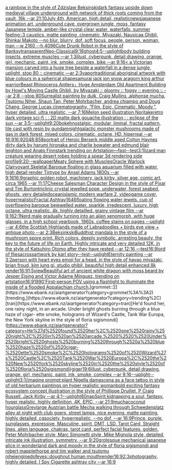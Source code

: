 [a rainbow in the style of Zdzislaw Beksinski](https://www.ebank.nz/aiartgenerator?category=a%2520rainbow%2520in%2520the%2520style%2520of%2520Zdzislaw%2520Beksinski)[dark fantasy upside down medieval village underground with network of thick roots coming from the vault, 16k --ar 21:10](https://www.ebank.nz/aiartgenerator?category=dark%2520fantasy%2520upside%2520down%2520medieval%2520village%2520underground%2520with%2520network%2520of%2520thick%2520roots%2520coming%2520from%2520the%2520vault%2C%252016k%2520--ar%252021%3A10)[July 4th, American, high detail, realistic](https://www.ebank.nz/aiartgenerator?category=July%25204th%2C%2520American%2C%2520high%2520detail%2C%2520realistic)[news](https://www.ebank.nz/aiartgenerator?category=news)[japanese animation art, underground cave, overgrown jungle, moss, fantasy Japanese temple, amber-like crystal clear water, waterfalls, summer feeling::3 caustics, matte painting, cinematic, Miyazaki, Nausicaa Ghibli, Shinkai Makoto --no blur, blurry, dof, soft focus, people, person, woman, man --w 2160  --h 4096](https://www.ebank.nz/aiartgenerator?category=japanese%2520animation%2520art%2C%2520underground%2520cave%2C%2520overgrown%2520jungle%2C%2520moss%2C%2520fantasy%2520Japanese%2520temple%2C%2520amber-like%2520crystal%2520clear%2520water%2C%2520waterfalls%2C%2520summer%2520feeling%3A%3A3%2520caustics%2C%2520matte%2520painting%2C%2520cinematic%2C%2520Miyazaki%2C%2520Nausicaa%2520Ghibli%2C%2520Shinkai%2520Makoto%2520--no%2520blur%2C%2520blurry%2C%2520dof%2C%2520soft%2520focus%2C%2520people%2C%2520person%2C%2520woman%2C%2520man%2520--w%25202160%2520%2520--h%25204096)[Cute Drunk Robot in the style of Banksy](https://www.ebank.nz/aiartgenerator?category=Cute%2520Drunk%2520Robot%2520in%2520the%2520style%2520of%2520Banksy)[transparent](https://www.ebank.nz/aiartgenerator?category=transparent)[Neo-Classical](https://www.ebank.nz/aiartgenerator?category=Neo-Classical)[9:16](https://www.ebank.nz/aiartgenerator?category=9%3A16)[ghost](https://www.ebank.nz/aiartgenerator?category=ghost)[4:5](https://www.ebank.nz/aiartgenerator?category=4%3A5)[--uplight](https://www.ebank.nz/aiartgenerator?category=--uplight)[body building insects, extreme muscles —ar 1:3](https://www.ebank.nz/aiartgenerator?category=body%2520building%2520insects%2C%2520extreme%2520muscles%2520%E2%80%94ar%25201%3A3)[illust, cyberpunk, detail drawing, orange, girl, mechanic, paint, ink, smoke, complex, bike --ar 9:16](https://www.ebank.nz/aiartgenerator?category=illust%2C%2520cyberpunk%2C%2520detail%2520drawing%2C%2520orange%2C%2520girl%2C%2520mechanic%2C%2520paint%2C%2520ink%2C%2520smoke%2C%2520complex%2C%2520bike%2520--ar%25209%3A16)[< a Victorian mansion carved into a huge tree beside a waterfall in a dense jungle, uplight, stop 80 :: cinematic —ar 2:3](https://www.ebank.nz/aiartgenerator?category=%3C%2520a%2520Victorian%2520mansion%2520carved%2520into%2520a%2520huge%2520tree%2520beside%2520a%2520waterfall%2520in%2520a%2520dense%2520jungle%2C%2520uplight%2C%2520stop%252080%2520%3A%3A%2520cinematic%2520%E2%80%94ar%25202%3A3)[vapor](https://www.ebank.nz/aiartgenerator?category=vapor)[traditional aboriginal artwork with blue colours in a spherical shape](https://www.ebank.nz/aiartgenerator?category=traditional%2520aboriginal%2520artwork%2520with%2520blue%2520colours%2520in%2520a%2520spherical%2520shape)[samurai jack jon snow aragorn king arthur warrior](https://www.ebank.nz/aiartgenerator?category=samurai%2520jack%2520jon%2520snow%2520aragorn%2520king%2520arthur%2520warrior)[Beast,Rhinoceros,Antlers」](https://www.ebank.nz/aiartgenerator?category=Beast%2CRhinoceros%2CAntlers%E3%80%8D)[Huge Amsterdam Old Apartment Building by Howl's Moving Castle Ghibli, by Miyazaki :: gloomy :: foggy :: evening :: --ar 2:8 --stop 80](https://www.ebank.nz/aiartgenerator?category=Huge%2520Amsterdam%2520Old%2520Apartment%2520Building%2520by%2520Howl%27s%2520Moving%2520Castle%2520Ghibli%2C%2520by%2520Miyazaki%2520%3A%3A%2520gloomy%2520%3A%3A%2520foggy%2520%3A%3A%2520evening%2520%3A%3A%2520--ar%25202%3A8%2520--stop%252080)[Surrealist painting by dulk, Craig Mullins ,alphonse mucha, Tsutomu Nihei, Shaun Tan, Peter Mohrbacher, andrea chiampo and Doug Chang, George Lucas cinematography, “Film, Epic, Cinematic, Moody,”, hyper detailed, ultra realistic, --ar 7:16](https://www.ebank.nz/aiartgenerator?category=Surrealist%2520painting%2520by%2520dulk%2C%2520Craig%2520Mullins%2520%2Calphonse%2520mucha%2C%2520Tsutomu%2520Nihei%2C%2520Shaun%2520Tan%2C%2520Peter%2520Mohrbacher%2C%2520andrea%2520chiampo%2520and%2520Doug%2520Chang%2C%2520George%2520Lucas%2520cinematography%2C%2520%E2%80%9CFilm%2C%2520Epic%2C%2520Cinematic%2C%2520Moody%2C%E2%80%9D%2C%2520hyper%2520detailed%2C%2520ultra%2520realistic%2C%2520--ar%25207%3A16)[Melon seed illustration Noritake](https://www.ebank.nz/aiartgenerator?category=Melon%2520seed%2520illustration%2520Noritake)[retro dark vintage sci-fi : : 2D matte dark gouache illustration : : eclipse of the sun --ar 3:5](https://www.ebank.nz/aiartgenerator?category=retro%2520dark%2520vintage%2520sci-fi%2520%3A%2520%3A%25202D%2520matte%2520dark%2520gouache%2520illustration%2520%3A%2520%3A%2520eclipse%2520of%2520the%2520sun%2520--ar%25203%3A5)[--uplight](https://www.ebank.nz/aiartgenerator?category=--uplight)[9:20](https://www.ebank.nz/aiartgenerator?category=9%3A20)[bokeh](https://www.ebank.nz/aiartgenerator?category=bokeh)[nostalgic, modular, liminal, fractal pattern, tile cast with resin by gundam](https://www.ebank.nz/aiartgenerator?category=nostalgic%2C%2520modular%2C%2520liminal%2C%2520fractal%2520pattern%2C%2520tile%2520cast%2520with%2520resin%2520by%2520gundam)[night](https://www.ebank.nz/aiartgenerator?category=night)[galactic monster mushrooms made of gas in dark forest, mixed colors, cinematic, octane, HD, hiperreal --ar 16:9](https://www.ebank.nz/aiartgenerator?category=galactic%2520monster%2520mushrooms%2520made%2520of%2520gas%2520in%2520dark%2520forest%2C%2520mixed%2520colors%2C%2520cinematic%2C%2520octane%2C%2520HD%2C%2520hiperreal%2520--ar%252016%3A9)[16:9](https://www.ebank.nz/aiartgenerator?category=16%3A9)[2048:858](https://www.ebank.nz/aiartgenerator?category=2048%3A858)[portrait of Heroic Berserk middle aged Colton Haynes dirty dark by harumi hironaka and charlie bowater and edmund blair leighton and Anato Finnstark trending on Artstation](https://www.ebank.nz/aiartgenerator?category=portrait%2520of%2520Heroic%2520Berserk%2520middle%2520aged%2520Colton%2520Haynes%2520dirty%2520dark%2520by%2520harumi%2520hironaka%2520and%2520charlie%2520bowater%2520and%2520edmund%2520blair%2520leighton%2520and%2520Anato%2520Finnstark%2520trending%2520on%2520Artstation)[—fast](https://www.ebank.nz/aiartgenerator?category=%E2%80%94fast)[--test](https://www.ebank.nz/aiartgenerator?category=--test)[3:1](https://www.ebank.nz/aiartgenerator?category=3%3A1)[lizard man creature wearing desert robes holding a spear 3d rendering side profile](https://www.ebank.nz/aiartgenerator?category=lizard%2520man%2520creature%2520wearing%2520desert%2520robes%2520holding%2520a%2520spear%25203d%2520rendering%2520side%2520profile)[9:20](https://www.ebank.nz/aiartgenerator?category=9%3A20)[--wallpaper](https://www.ebank.nz/aiartgenerator?category=--wallpaper)[Meaty Sphere with Muscles](https://www.ebank.nz/aiartgenerator?category=Meaty%2520Sphere%2520with%2520Muscles)[Oracle Warlock Clairvoyant Skeletal Baroque floating in glass aquarium filled with water, high detail render Tintype by Ansel Adams 1800s --ar 9:16](https://www.ebank.nz/aiartgenerator?category=Oracle%2520Warlock%2520Clairvoyant%2520Skeletal%2520Baroque%2520floating%2520in%2520glass%2520aquarium%2520filled%2520with%2520water%2C%2520high%2520detail%2520render%2520Tintype%2520by%2520Ansel%2520Adams%25201800s%2520--ar%25209%3A16)[16:9](https://www.ebank.nz/aiartgenerator?category=16%3A9)[graphic,](https://www.ebank.nz/aiartgenerator?category=graphic%2C)[golden robot, machinery, jack kirby, silver age, comic art, circa 1965 --ar 11:17](https://www.ebank.nz/aiartgenerator?category=golden%2520robot%2C%2520machinery%2C%2520jack%2520kirby%2C%2520silver%2520age%2C%2520comic%2520art%2C%2520circa%25201965%2520--ar%252011%3A17)[Cheese Salesman Character Design in the style of Pixar and Tim Burton](https://www.ebank.nz/aiartgenerator?category=Cheese%2520Salesman%2520Character%2520Design%2520in%2520the%2520style%2520of%2520Pixar%2520and%2520Tim%2520Burton)[triclinic crystal jewelled pope, underwater, forest seabed, ghosts, very detailed](https://www.ebank.nz/aiartgenerator?category=triclinic%2520crystal%2520jewelled%2520pope%2C%2520underwater%2C%2520forest%2520seabed%2C%2520ghosts%2C%2520very%2520detailed)[ocean](https://www.ebank.nz/aiartgenerator?category=ocean)[islamic modern warfare 2, videogame cover, hyperrealistic](https://www.ebank.nz/aiartgenerator?category=islamic%2520modern%2520warfare%25202%2C%2520videogame%2520cover%2C%2520hyperrealistic)[Fractal Ashtray](https://www.ebank.nz/aiartgenerator?category=Fractal%2520Ashtray)[1646](https://www.ebank.nz/aiartgenerator?category=1646)[floating flowing water jewels. cup of overflowing baroque bejewelled water. sparkle, irredescent, luxury. high octane. ultra realistic. 4k. highly detailled. grainy vintage film --ar 9:16](https://www.ebank.nz/aiartgenerator?category=floating%2520flowing%2520water%2520jewels.%2520cup%2520of%2520overflowing%2520baroque%2520bejewelled%2520water.%2520sparkle%2C%2520irredescent%2C%2520luxury.%2520high%2520octane.%2520ultra%2520realistic.%25204k.%2520highly%2520detailled.%2520grainy%2520vintage%2520film%2520--ar%25209%3A16)[2:1](https://www.ebank.nz/aiartgenerator?category=2%3A1)[Nerd male gradually turning into an alien xenomorph ,with huge glasses, in a high school yearbook, 1960s, coffee stains on pages --uplight --ar 4:6](https://www.ebank.nz/aiartgenerator?category=Nerd%2520male%2520gradually%2520turning%2520into%2520an%2520alien%2520xenomorph%2520%2Cwith%2520huge%2520glasses%2C%2520in%2520a%2520high%2520school%2520yearbook%2C%25201960s%2C%2520coffee%2520stains%2520on%2520pages%2520--uplight%2520--ar%25204%3A6)[the Scottish Highlands made of Labradoodles + birds eye view + antique photo --ar 2:3](https://www.ebank.nz/aiartgenerator?category=the%2520Scottish%2520Highlands%2520made%2520of%2520Labradoodles%2520%2B%2520birds%2520eye%2520view%2520%2B%2520antique%2520photo%2520--ar%25202%3A3)[Beksinkski](https://www.ebank.nz/aiartgenerator?category=Beksinkski)[Buddhist mandala in the style of a mushroom spore print. Rich colors, deeply symbolic, arresting beauty, the key to the future of life on Earth. Highly intricate and very detailed 12K, in the style of Katsuhiro Otomo after they have rested --ar 12:16 —test](https://www.ebank.nz/aiartgenerator?category=Buddhist%2520mandala%2520in%2520the%2520style%2520of%2520a%2520mushroom%2520spore%2520print.%2520Rich%2520colors%2C%2520deeply%2520symbolic%2C%2520arresting%2520beauty%2C%2520the%2520key%2520to%2520the%2520future%2520of%2520life%2520on%2520Earth.%2520Highly%2520intricate%2520and%2520very%2520detailed%252012K%2C%2520in%2520the%2520style%2520of%2520Katsuhiro%2520Otomo%2520after%2520they%2520have%2520rested%2520--ar%252012%3A16%2520%E2%80%94test)[16:9](https://www.ebank.nz/aiartgenerator?category=16%3A9)[lord of flies](https://www.ebank.nz/aiartgenerator?category=lord%2520of%2520flies)[across](https://www.ebank.nz/aiartgenerator?category=across)[artwork by karl story](https://www.ebank.nz/aiartgenerator?category=artwork%2520by%2520karl%2520story)[--test](https://www.ebank.nz/aiartgenerator?category=--test)[--uplight](https://www.ebank.nz/aiartgenerator?category=--uplight)[Eternity painting --ar 3:2](https://www.ebank.nz/aiartgenerator?category=Eternity%2520painting%2520--ar%25203%3A2)[person with heart eyes emoji for a head, in the style of hayao miyazaki, brian froud, kim jung gi, studio ghibli, beautiful high detail enhanced 8k render](https://www.ebank.nz/aiartgenerator?category=person%2520with%2520heart%2520eyes%2520emoji%2520for%2520a%2520head%2C%2520in%2520the%2520style%2520of%2520hayao%2520miyazaki%2C%2520brian%2520froud%2C%2520kim%2520jung%2520gi%2C%2520studio%2520ghibli%2C%2520beautiful%2520high%2520detail%2520enhanced%25208k%2520render)[16:9](https://www.ebank.nz/aiartgenerator?category=16%3A9)[1:5](https://www.ebank.nz/aiartgenerator?category=1%3A5)[view](https://www.ebank.nz/aiartgenerator?category=view)[Beautiful art of ancient white dragon with moss beard by Jesper Ejsing and Victor Adame Minguez, trending on artstation](https://www.ebank.nz/aiartgenerator?category=Beautiful%2520art%2520of%2520ancient%2520white%2520dragon%2520with%2520moss%2520beard%2520by%2520Jesper%2520Ejsing%2520and%2520Victor%2520Adame%2520Minguez%2C%2520trending%2520on%2520artstation)[16:9](https://www.ebank.nz/aiartgenerator?category=16%3A9)[1990'](https://www.ebank.nz/aiartgenerator?category=1990%27)[First-person POV using a flashlight to illuminate the inside of a flooded Appalachian church.](https://www.ebank.nz/aiartgenerator?category=First-person%2520POV%2520using%2520a%2520flashlight%2520to%2520illuminate%2520the%2520inside%2520of%2520a%2520flooded%2520Appalachian%2520church.)[grommet::2](https://www.ebank.nz/aiartgenerator?category=grommet%3A%3A2)[trending,](https://www.ebank.nz/aiartgenerator?category=trending%2C)[tran](https://www.ebank.nz/aiartgenerator?category=tran)[He'd found her, one rainy night, in an arcade.   Under bright ghosts burning through a blue haze of cigar- ette smoke, holograms of Wizard's Castle, Tank War Europa, the New York skyline in the style of floria sigismondi](https://www.ebank.nz/aiartgenerator?category=He%27d%2520found%2520her%2C%2520one%2520rainy%2520night%2C%2520in%2520an%2520arcade.%2520%2520%2520Under%2520bright%2520ghosts%2520burning%2520through%2520a%2520blue%2520haze%2520of%2520cigar-%2520ette%2520smoke%2C%2520holograms%2520of%2520Wizard%27s%2520Castle%2C%2520Tank%2520War%2520Europa%2C%2520the%2520New%2520York%2520skyline%2520in%2520the%2520style%2520of%2520floria%2520sigismondi)[giger](https://www.ebank.nz/aiartgenerator?category=giger)[19:6](https://www.ebank.nz/aiartgenerator?category=19%3A6)[illust, cyberpunk, detail drawing, orange, girl, mechanic, paint, ink, smoke, complex --ar 9:16](https://www.ebank.nz/aiartgenerator?category=illust%2C%2520cyberpunk%2C%2520detail%2520drawing%2C%2520orange%2C%2520girl%2C%2520mechanic%2C%2520paint%2C%2520ink%2C%2520smoke%2C%2520complex%2520--ar%25209%3A16)[--uplight](https://www.ebank.nz/aiartgenerator?category=--uplight)[--uplight](https://www.ebank.nz/aiartgenerator?category=--uplight)[3:1](https://www.ebank.nz/aiartgenerator?category=3%3A1)[/imagine prompt:plant Nigella damascena as a face tattoo in style of old herbarium paintings on hyper realistic woman](https://www.ebank.nz/aiartgenerator?category=/imagine%2520prompt%3Aplant%2520Nigella%2520damascena%2520as%2520a%2520face%2520tattoo%2520in%2520style%2520of%2520old%2520herbarium%2520paintings%2520on%2520hyper%2520realistic%2520woman)[bold exciting fantasy ecosystem concept illustration in the style of Phillippe Druillet, P Craig Russell, Jack Kirby --ar 4:1](https://www.ebank.nz/aiartgenerator?category=bold%2520exciting%2520fantasy%2520ecosystem%2520concept%2520illustration%2520in%2520the%2520style%2520of%2520Phillippe%2520Druillet%2C%2520P%2520Craig%2520Russell%2C%2520Jack%2520Kirby%2520--ar%25204%3A1)[--uplight](https://www.ebank.nz/aiartgenerator?category=--uplight)[80](https://www.ebank.nz/aiartgenerator?category=80)[nap](https://www.ebank.nz/aiartgenerator?category=nap)[Spirit kidnapping a soul, fantasy, hyper realistic, highly definition, 4K, EPIC, --ar 21:9](https://www.ebank.nz/aiartgenerator?category=Spirit%2520kidnapping%2520a%2520soul%2C%2520fantasy%2C%2520hyper%2520realistic%2C%2520highly%2520definition%2C%25204K%2C%2520EPIC%2C%2520--ar%252021%3A9)[mucha](https://www.ebank.nz/aiartgenerator?category=mucha)[coconut hourglass](https://www.ebank.nz/aiartgenerator?category=coconut%2520hourglass)[Grey](https://www.ebank.nz/aiartgenerator?category=Grey)[large Austrian battle Mecha walking through Schwedenplatz alley at night with club goers, street lamps, nice evening, matte painting, highly detailed, cgsociety, hyperrealistic, --no dof, --ar 16:9](https://www.ebank.nz/aiartgenerator?category=large%2520Austrian%2520battle%2520Mecha%2520walking%2520through%2520Schwedenplatz%2520alley%2520at%2520night%2520with%2520club%2520goers%2C%2520street%2520lamps%2C%2520nice%2520evening%2C%2520matte%2520painting%2C%2520highly%2520detailed%2C%2520cgsociety%2C%2520hyperrealistic%2C%2520--no%2520dof%2C%2520--ar%252016%3A9)[Prince, purple, sunglasses, expressive, Masculine, spirit, DMT, LSD, Tarot Card, Straight lines, alien language, chakras, tarot card, perfect facial features, golden, Peter Mohrbacher style, Marc Simonetti style, Mike Mignola style, detailed, intricate ink illustration, symmetry, --ar 9:20](https://www.ebank.nz/aiartgenerator?category=Prince%2C%2520purple%2C%2520sunglasses%2C%2520expressive%2C%2520Masculine%2C%2520spirit%2C%2520DMT%2C%2520LSD%2C%2520Tarot%2520Card%2C%2520Straight%2520lines%2C%2520alien%2520language%2C%2520chakras%2C%2520tarot%2520card%2C%2520perfect%2520facial%2520features%2C%2520golden%2C%2520Peter%2520Mohrbacher%2520style%2C%2520Marc%2520Simonetti%2520style%2C%2520Mike%2520Mignola%2520style%2C%2520detailed%2C%2520intricate%2520ink%2520illustration%2C%2520symmetry%2C%2520--ar%25209%3A20)[grotesque mechanical japanese alice in wonderland dark and moody in the style of floria sigismondi and robert mapplethorpe and tim walker and tsutomu nihei](https://www.ebank.nz/aiartgenerator?category=grotesque%2520mechanical%2520japanese%2520alice%2520in%2520wonderland%2520dark%2520and%2520moody%2520in%2520the%2520style%2520of%2520floria%2520sigismondi%2520and%2520robert%2520mapplethorpe%2520and%2520tim%2520walker%2520and%2520tsutomu%2520nihei)[engine](https://www.ebank.nz/aiartgenerator?category=engine)[dof](https://www.ebank.nz/aiartgenerator?category=dof)[eyes::](https://www.ebank.nz/aiartgenerator?category=eyes%3A%3A)[doughnut human mouth](https://www.ebank.nz/aiartgenerator?category=doughnut%2520human%2520mouth)[render](https://www.ebank.nz/aiartgenerator?category=render)[16:9](https://www.ebank.nz/aiartgenerator?category=16%3A9)[2:3](https://www.ebank.nz/aiartgenerator?category=2%3A3)[photography, highly detailed, I Spy Cigarette ashtray city --ar 16:9](https://www.ebank.nz/aiartgenerator?category=photography%2C%2520highly%2520detailed%2C%2520I%2520Spy%2520Cigarette%2520ashtray%2520city%2520--ar%252016%3A9)